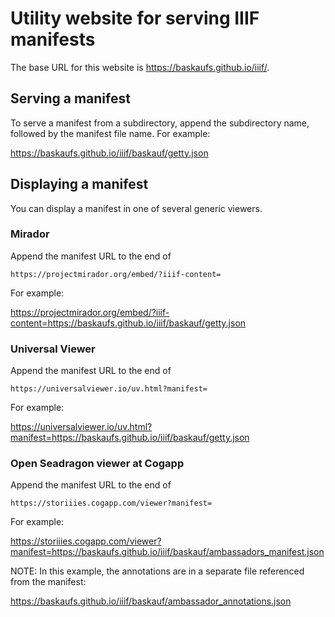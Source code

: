 # Utility website for serving IIIF manifests

The base URL for this website is <https://baskaufs.github.io/iiif/>.

## Serving a manifest

To serve a manifest from a subdirectory, append the subdirectory name, followed by the manifest file name. For example:

<https://baskaufs.github.io/iiif/baskauf/getty.json>

## Displaying a manifest

You can display a manifest in one of several generic viewers.

### Mirador

Append the manifest URL to the end of 

```
https://projectmirador.org/embed/?iiif-content=
```

For example:

<https://projectmirador.org/embed/?iiif-content=https://baskaufs.github.io/iiif/baskauf/getty.json>

### Universal Viewer

Append the manifest URL to the end of 

```
https://universalviewer.io/uv.html?manifest=
```

For example:

<https://universalviewer.io/uv.html?manifest=https://baskaufs.github.io/iiif/baskauf/getty.json>

### Open Seadragon viewer at Cogapp

Append the manifest URL to the end of

```
https://storiiies.cogapp.com/viewer?manifest=
```

For example:

<https://storiiies.cogapp.com/viewer?manifest=https://baskaufs.github.io/iiif/baskauf/ambassadors_manifest.json>

NOTE: In this example, the annotations are in a separate file referenced from the manifest:

<https://baskaufs.github.io/iiif/baskauf/ambassador_annotations.json>

